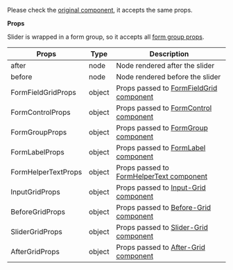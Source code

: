 Please check the [original component](https://material-ui.com/components/slider/#slider), it accepts the same props.

**Props**

Slider is wrapped in a form group, so it accepts all [form group props](/renderer/component-api#formgroupwrappedcomponents).

|Props|Type|Description|
|-----|----|-----------|
|after|node|Node rendered after the slider|
|before|node|Node rendered before the slider|
|FormFieldGridProps|object|Props passed to [FormFieldGrid component](https://material-ui.com/api/grid/)|
|FormControlProps|object|Props passed to [FormControl component](https://material-ui.com/api/form-control/#formcontrol-api)|
|FormGroupProps|object|Props passed to [FormGroup component](https://material-ui.com/api/form-group/#formgroup-api)|
|FormLabelProps|object|Props passed to [FormLabel component](https://material-ui.com/api/form-label/#formlabel-api)|
|FormHelperTextProps|object|Props passed to [FormHelperText component](https://material-ui.com/api/form-helper-text/#formhelpertext-api)|
|InputGridProps|object|Props passed to [Input-Grid component](https://material-ui.com/api/grid/)|
|BeforeGridProps|object|Props passed to [Before-Grid component](https://material-ui.com/api/grid/)|
|SliderGridProps|object|Props passed to [Slider-Grid component](https://material-ui.com/api/grid/)|
|AfterGridProps|object|Props passed to [After-Grid component](https://material-ui.com/api/grid/)|
